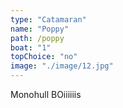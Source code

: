 ```yaml
---
type: "Catamaran"
name: "Poppy"
path: /poppy
boat: "1"
topChoice: "no"
image: "./image/12.jpg"
---
```


Monohull BOiiiiiis
